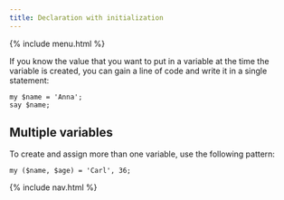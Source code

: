 ```yaml
---
title: Declaration with initialization
---
```


{% include menu.html %}

If you know the value that you want to put in a variable at the time the variable is created, you can gain a line of code and write it in a single statement:

    my $name = 'Anna';
    say $name;

## Multiple variables

To create and assign more than one variable, use the following pattern:

    my ($name, $age) = 'Carl', 36;

{% include nav.html %}
